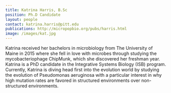 ```yaml
---
title: Katrina Harris, B.Sc
position: Ph.D Candidate
layout: people
contact: katrina.harris@pitt.edu
publications: http://micropopbio.org/pubs/harris.html
image: /images/kat.jpg
---
```

Katrina received her bachelors in microbiology from The University of Maine in 2015 where she fell in love with microbes through studying the mycobacteriophage ChipMunk, which she discovered her freshman year. Katrina is a PhD candidate in the Integrative Systems Biology (ISB) program. Currently, Katrina is diving head first into the evolution world by studying the evolution of Pseudomonas aeruginosa with a particular interest in why high mutation rates are favored in structured environments over non-structured environments. 